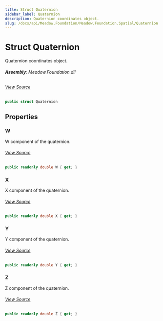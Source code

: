 ```yaml
---
title: Struct Quaternion
sidebar_label: Quaternion
description: Quaternion coordinates object.
slug: /docs/api/Meadow.Foundation/Meadow.Foundation.Spatial/Quaternion
---
```

# Struct Quaternion
Quaternion coordinates object.

###### **Assembly**: Meadow.Foundation.dll
###### [View Source](https://github.com/WildernessLabs/Meadow.Foundation.git/blob/develop/Source/Meadow.Foundation.Core/Sensors/Spatial/Quaternion.cs#L6)
```csharp title="Declaration"
public struct Quaternion
```
## Properties
### W
W component of the quaternion.
###### [View Source](https://github.com/WildernessLabs/Meadow.Foundation.git/blob/develop/Source/Meadow.Foundation.Core/Sensors/Spatial/Quaternion.cs#L11)
```csharp title="Declaration"
public readonly double W { get; }
```
### X
X component of the quaternion.
###### [View Source](https://github.com/WildernessLabs/Meadow.Foundation.git/blob/develop/Source/Meadow.Foundation.Core/Sensors/Spatial/Quaternion.cs#L16)
```csharp title="Declaration"
public readonly double X { get; }
```
### Y
Y component of the quaternion.
###### [View Source](https://github.com/WildernessLabs/Meadow.Foundation.git/blob/develop/Source/Meadow.Foundation.Core/Sensors/Spatial/Quaternion.cs#L21)
```csharp title="Declaration"
public readonly double Y { get; }
```
### Z
Z component of the quaternion.
###### [View Source](https://github.com/WildernessLabs/Meadow.Foundation.git/blob/develop/Source/Meadow.Foundation.Core/Sensors/Spatial/Quaternion.cs#L26)
```csharp title="Declaration"
public readonly double Z { get; }
```
